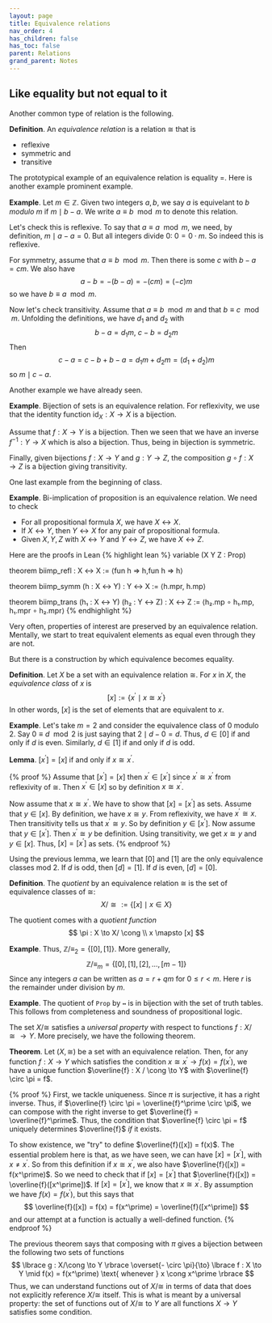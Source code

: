 ```yaml
---
layout: page
title: Equivalence relations
nav_order: 4
has_children: false
has_toc: false
parent: Relations 
grand_parent: Notes
---
```


## Like equality but not equal to it 

Another common type of relation is the following. 

**Definition**. An _equivalence relation_ is a relation $\cong$ 
that is 
- reflexive
- symmetric and 
- transitive 

The prototypical example of an equivalence relation is equality $=$. 
Here is another example prominent example. 

**Example**. Let $m \in \mathbb{Z}$. Given two integers $a,b$, we 
say $a$ is equivelant to $b$ _modulo_ $m$ if $m \mid b-a$. We 
write $a \equiv b \mod m$ to denote this relation. 

Let's check this is reflexive. To say that $a \equiv a \mod m$, we 
need, by definition, $m \mid a - a = 0$. But all integers divide $0$: 
$0 = 0 \cdot m$. So indeed this is reflexive. 

For symmetry, assume that $a \equiv b \mod m$. Then there is some 
$c$ with $b - a = cm$. We also have 
$$
a - b = -(b-a) = -(cm) = (-c)m 
$$
so we have $b \equiv a \mod m$. 

Now let's check transitivity. Assume that $a \equiv b \mod m$ and that 
$b \equiv c \mod m$. Unfolding the definitions, we have $d_1$ and 
$d_2$ with 
$$
b - a = d_1 m,~ c - b = d_2 m
$$
Then 
$$
c - a = c - b + b - a = d_1 m + d_2 m = (d_1+d_2)m 
$$ 
so $m \mid c -a$. 

Another example we have already seen. 

**Example**. Bijection of sets is an equivalence relation. For reflexivity, 
we use that the identity function $\operatorname{id}_X : X \to X$ is a 
bijection. 

Assume that $f : X \to Y$ is a bijection. Then we seen that we have an 
inverse $f^{-1} : Y \to X$ which is also a bijection. Thus, being in bijection 
is symmetric. 

Finally, given bijections $f: X \to Y$ and $g: Y \to Z$, the composition 
$g \circ f : X \to Z$ is a bijection giving transitivity. 

One last example from the beginning of class. 

**Example**. Bi-implication of proposition is an equivalence relation. We 
need to check 
- For all propositional formula $X$, we have $X \leftrightarrow X$. 
- If $X \leftrightarrow Y$, then $Y \leftrightarrow X$ for any pair of propositional formula. 
- Given $X, Y, Z$ with $X \leftrightarrow Y$ and $Y \leftrightarrow Z$, we have $X \leftrightarrow Z$. 

Here are the proofs in Lean 
{% highlight lean %}
variable (X Y Z : Prop) 

theorem biimp_refl : X ↔ X := ⟨fun h => h,fun h => h⟩ 

theorem biimp_symm (h : X ↔ Y) : Y ↔ X := ⟨h.mpr, h.mp⟩ 

theorem biimp_trans (h₁ : X ↔ Y) (h₂ : Y ↔ Z) : X ↔ Z := 
  ⟨h₂.mp ∘ h₁.mp, h₁.mpr ∘ h₂.mpr⟩ 
{% endhighlight %}

Very often, properties of interest are preserved by an equivalence relation. Mentally, we 
start to treat equivalent elements as equal even through they are not. 

But there is a construction by which equivalence becomes equality. 

**Definition**. Let $X$ be a set with an equivalence relation $\cong$. For $x$ in $X$, 
the _equivalence class_ of $x$ is
$$
[x] := \lbrace x^\prime \mid x \cong x^\prime \rbrace 
$$ 
In other words, $[x]$ is the set of elements that are equivalent to $x$. 

**Example**. Let's take $m = 2$ and consider the equivalence class of $0$ modulo $2$. 
Say $0 \equiv d \mod 2$ is just saying that $2 \mid d - 0 = d$. Thus, $d \in [0]$ 
if and only if $d$ is even. Similarly, $d \in [1]$ if and only if $d$ is odd. 

**Lemma**. $[x^\prime] = [x]$ if and only if $x \cong x^\prime$. 

{% proof %}
Assume that $[x^\prime] = [x]$ then $x^\prime \in [x^\prime]$ since $x^\prime \cong 
x^\prime$ from reflexivity of $\cong$. Then $x^\prime \in [x]$ so by definition 
$x \cong x^\prime$. 

Now assume that $x \cong x^\prime$. We have to show that $[x] = [x^\prime]$ as sets. 
Assume that $y \in [x]$. By definition, we have $x \cong y$. From reflexivity, we 
have $x^\prime \cong x$. Then transitivity tells us that $x^\prime \cong y$. So 
by definition $y \in [x^\prime]$. Now assume that $y \in [x^\prime]$. Then 
$x^\prime \cong y$ be definition. Using transitivity, we get $x \cong y$ and $y \in [x]$. 
Thus, $[x] = [x^\prime]$ as sets. 
{% endproof %}

Using the previous lemma, we learn that $[0]$ and $[1]$ are the only equivalence 
classes mod $2$. If $d$ is odd, then $[d] = [1]$. If $d$ is even, $[d] = [0]$. 

**Definition**. The _quotient_ by an equivalence relation $\cong$ is the set 
of equivalence classes of $\cong$:
$$
X/\cong := \lbrace [x] \mid x \in X \rbrace 
$$

The quotient comes with a _quotient function_
$$
\pi : X \to X/ \cong \\
x \mapsto [x]
$$

**Example**. Thus, $\mathbb{Z}/\equiv_2 = \lbrace [0],[1] \rbrace$. More generally, 
$$
\mathbb{Z}/\equiv_m = \lbrace [0], [1], [2], \ldots, [m-1] \rbrace
$$
Since any integers $a$ can be written as $a = r + qm$ for $0 \leq r < m$. Here 
$r$ is the remainder under division by $m$. 

**Example**. The quotient of `Prop` by `↔` is in bijection with the set of truth 
tables. This follows from completeness and soundness of propositional logic. 

The set $X/\cong$ satisfies a _universal property_ with respect to functions 
$f : X/\cong \to Y$. More precisely, we have the following theorem. 

**Theorem**. Let $(X,\cong)$ be a set with an equivalence relation. Then, for any 
function $f : X \to Y$ which satisfies the condition $x \cong x^\prime \to 
f(x) = f(x^\prime)$, we have a unique function $\overline{f} : X / \cong \to Y$ 
with $\overline{f} \circ \pi = f$. 

{% proof %}
First, we tackle uniqueness. Since $\pi$ is surjective, it has a right inverse. 
Thus, if $\overline{f} \circ \pi = \overline{f}^\prime \circ \pi$, we can compose 
with the right inverse to get $\overline{f} = \overline{f}^\prime$. Thus, the 
condition that $\overline{f} \circ \pi = f$ uniquely determines $\overline{f}$ 
_if_ it exists. 

To show existence, we "try" to define $\overline{f}([x]) = f(x)$. The essential 
problem here is that, as we have seen, we can have $[x] = [x^\prime]$, with 
$x \neq x^\prime$. So from this definition if $x \cong x^\prime$, we also have 
$\overline{f}([x]) = f(x^\prime)$. So we need to check that if $[x] = [x^\prime]$ 
that $\overline{f}([x]) = \overline{f}([x^\prime])$. If $[x] = [x^\prime]$, we know 
that $x \cong x^\prime$. By assumption we have $f(x) = f(x^\prime)$, but 
this says that
$$ 
\overline{f}([x]) = f(x) = f(x^\prime) = \overline{f}([x^\prime])
$$
and our attempt at a function is actually a well-defined function. 
{% endproof %}

The previous theorem says that composing with $\pi$ gives a bijection between 
the following two sets of functions
$$
\lbrace g : X/\cong \to Y \rbrace \overset{- \circ \pi}{\to} 
\lbrace f : X \to Y \mid f(x) = f(x^\prime) \text{ whenever } x \cong x^\prime \rbrace
$$
Thus, we can understand functions out of $X/\cong$ in terms of data that 
does not explicitly reference $X/\cong$ itself. This is what is meant by a 
universal property: the set of functions out of $X/\cong$ to $Y$ are all functions 
$X \to Y$ satisfies some condition. 
